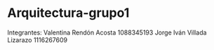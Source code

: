 # Arquitectura-grupo1
Integrantes:
Valentina Rendón Acosta 1088345193
Jorge Iván Villada Lizarazo 1116267609
